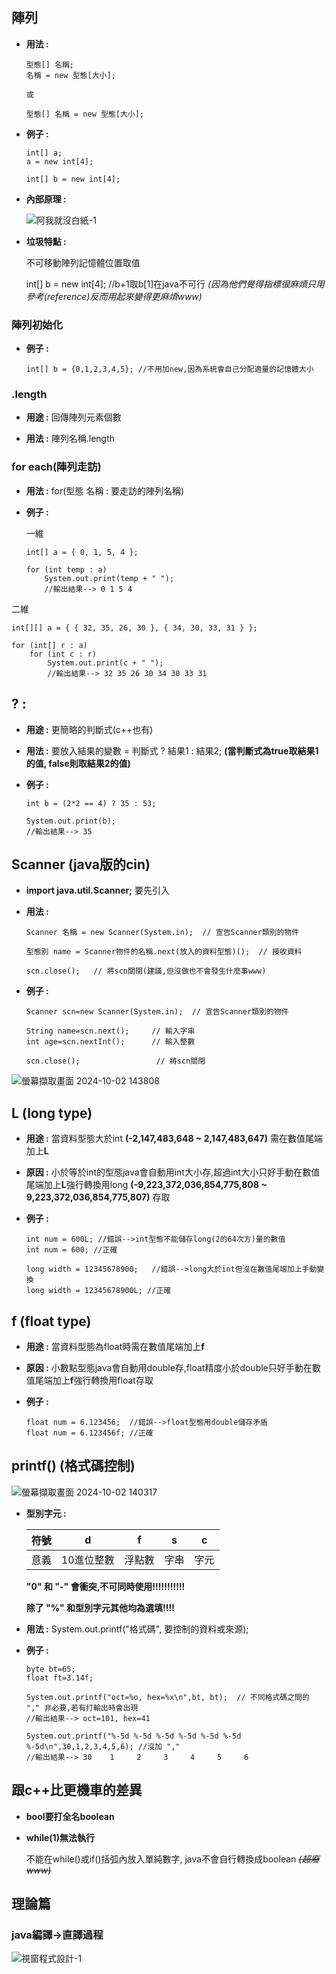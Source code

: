 ## 陣列

- **用法 :**
  
    ```
    型態[] 名稱;
    名稱 = new 型態[大小];
    
    或
    
    型態[] 名稱 = new 型態[大小]; 
    ```
-   **例子 :**

    ```
    int[] a;
    a = new int[4];
    
    int[] b = new int[4];
    ```

- **內部原理 :**
 
    ![阿我就沒白紙-1](https://github.com/user-attachments/assets/965b33e3-e155-43ce-9825-2d75611fc7a3)
  
-   **垃圾特點 :**

     不可移動陣列記憶體位置取值

     int[] b = new int[4]; //b+1取b[1]在java不可行 *(因為他們覺得指標很麻煩只用參考(reference)反而用起來變得更麻煩www)*

### 陣列初始化

-   **例子 :**

    ```
    int[] b = {0,1,2,3,4,5}; //不用加new,因為系統會自己分配適量的記憶體大小
    ```

### .length

-   **用途 :** 回傳陣列元素個數

-   **用法 :** 陣列名稱.length

### for each(陣列走訪)

-   **用法 :** for(型態 名稱 : 要走訪的陣列名稱)

-   **例子 :**

    一維

    ```
    int[] a = { 0, 1, 5, 4 };

    for (int temp : a)
        System.out.print(temp + " ");
        //輸出結果--> 0 1 5 4
    ```

   二維

   ```
   int[][] a = { { 32, 35, 26, 30 }, { 34, 30, 33, 31 } };

   for (int[] r : a)
       for (int c : r)
           System.out.print(c + " ");
           //輸出結果--> 32 35 26 30 34 30 33 31
   ```

## ? :

-   **用途 :** 更簡略的判斷式(c++也有)

-   **用法 :** 要放入結果的變數 = 判斷式 ? 結果1 : 結果2; **(當判斷式為true取結果1的值, false則取結果2的值)**

-   **例子 :**

    ```
    int b = (2*2 == 4) ? 35 : 53;
    
    System.out.print(b);
    //輸出結果--> 35
    ```  

## Scanner (java版的cin)

- **import java.util.Scanner;** 要先引入

- **用法 :**

  ```
  Scanner 名稱 = new Scanner(System.in);  // 宣告Scanner類別的物件

  型態別 name = Scanner物件的名稱.next(放入的資料型態)();  // 接收資料

  scn.close();   // 將scn關閉(建議,但沒做也不會發生什麼事www)
  ```

-   **例子 :**

    ```
    Scanner scn=new Scanner(System.in);  // 宣告Scanner類別的物件

    String name=scn.next();     // 輸入字串
    int age=scn.nextInt();      // 輸入整數

    scn.close();                 // 將scn關閉
    ```
![螢幕擷取畫面 2024-10-02 143808](https://github.com/user-attachments/assets/ff4ce987-cbea-44e3-88dc-0c73d85aaad3)

## L (long type)

-   **用途 :** 當資料型態大於int **(-2,147,483,648 ~ 2,147,483,647)** 需在數值尾端加上**L**

-   **原因 :** 小於等於int的型態java會自動用int大小存,超過int大小只好手動在數值尾端加上**L**強行轉換用long **(-9,223,372,036,854,775,808 ~ 9,223,372,036,854,775,807)** 存取

-   **例子 :**

    ```
    int num = 600L; //錯誤-->int型態不能儲存long(2的64次方)量的數值
    int num = 600; //正確
    
    long width = 12345678900;   //錯誤-->long大於int但沒在數值尾端加上手動變換
    long width = 12345678900L; //正確
    
    ```

## f (float type)

-   **用途 :** 當資料型態為float時需在數值尾端加上**f**

-   **原因 :** 小數點型態java會自動用double存,float精度小於double只好手動在數值尾端加上**f**強行轉換用float存取

-   **例子 :**

    ```
    float num = 6.123456;  //錯誤-->float型態用double儲存矛盾
    float num = 6.123456f; //正確
    ```

## printf() (格式碼控制)
![螢幕擷取畫面 2024-10-02 140317](https://github.com/user-attachments/assets/05fe05df-caf5-4c86-a25a-06632ec85697)
    
-   **型別字元 :**

    | 符號 | d | f | s | c |
    |-------|:-----:|:------:|:------:|:------:|
    | 意義 | 10進位整數 | 浮點數 | 字串 | 字元 |

    **"0" 和 "-" 會衝突,不可同時使用!!!!!!!!!!!**

    **除了 "%" 和型別字元其他均為選填!!!!**
    
-   **用法 :** System.out.printf("格式碼", 要控制的資料或來源);

-   **例子 :**

    ```
    byte bt=65;         
    float ft=3.14f;
    
    System.out.printf("oct=%o, hex=%x\n",bt, bt);  // 不同格式碼之間的 "," 非必要,若有打輸出時會出現
    //輸出結果--> oct=101, hex=41

    System.out.printf("%-5d %-5d %-5d %-5d %-5d %-5d %-5d\n",30,1,2,3,4,5,6); //沒加 ","
    //輸出結果--> 30    1     2     3     4     5     6
    ```
## 跟c++比更機車的差異

- **bool要打全名boolean**

- **while(1)無法執行**
  
    不能在while()或if()括弧內放入單純數字, java不會自行轉換成boolean ~~*(超廢www)*~~
  
## 理論篇

### java編譯->直譯過程
![視窗程式設計-1](https://github.com/user-attachments/assets/92dd5a6a-5750-4bc4-981f-12cdd185a44d)

